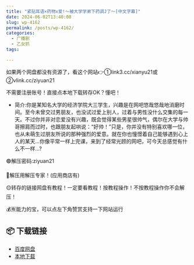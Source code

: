 ```yaml
---
title: "紧贴耳语×药物x爱!～被大学学弟下药调J了～[中文字幕]"
date: 2024-06-02T13:40:08
slug: wp-4162
permalink: /posts/wp-4162/
categories:
  - 广播剧
  - 乙女抓
tags:

---
```


如果两个网盘都没有资源了，看这个网站👉①link3.cc/xianyu21或②vlink.cc/ziyuan21

不需要注册账号！直接点本地下载转存OK？懂吧！

*   简介:你是某知名大学的经济学院大三学生，兴趣是在网吧悠哉悠哉地消磨时间。至今未曾交过男朋友，也没试过爱上别人，过着与男性没什么交集的每一天。​不过你并非对恋爱没有兴趣，既会觉得某些男星很帅气，偶尔在大学与帅哥擦肩而过时，也跟朋友起哄说：“好帅！”只是，你并没有特别喜欢哪一位，也从未萌生过朋友所说的那种强烈的爱意。​就在你也憧憬着自己能够遇到心上人的某天…你像平常一样上完课，来到了经常光顾的网吧，可今天总感觉有什么不一样…?

🟢解压密码:ziyuan21

🔵解压用解压专家！(应用商店有)

🟡转存的链接网盘有教程！一定要看教程！按教程操作！不按教程操作你不会解压！

💰🈶能力的宝，可以点左下角赞赏支持一下网站运行

## 📦 下载链接
- [百度网盘](https://blziyuan21.com/pay-download/4162?key=9d31b2fb42&down_id=0)
- [本地下载](https://blziyuan21.com/pay-download/4162?key=9d31b2fb42&down_id=1)

